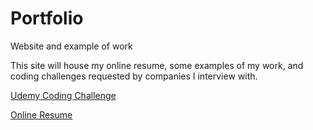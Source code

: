 # Portfolio
Website and example of work

This site will house my online resume, some examples of my work, and coding challenges requested by companies I interview with.

[Udemy Coding Challenge](https://boggs.design/coffee-tracker)

[Online Resume](https://boggs.design/resume/daniel)
